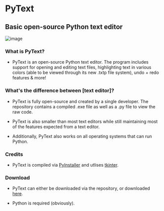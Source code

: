 # PyText
## Basic open-source Python text editor

![image](https://user-images.githubusercontent.com/126778577/231015680-aa1c9a85-8323-44de-bcb3-a41a6fcbe10d.png)

### What is PyText?

- PyText is an open-source Python text editor. The program includes support for opening and editing text files, highlighting text in various colors (able to be viewed through its new .txtp file system), undo + redo features & more!

### What's the difference between [text editor]?

- PyText is fully open-source and created by a single developer. The repository contains a compiled .exe file as well as a .py file to view the raw code.

- PyText is also smaller than most text editors while still maintaining most of the features expected from a text editor.

- Additionally, PyText also works on all operating systems that can run Python.

### Credits

- PyText is compiled via [PyInstaller](https://github.com/pyinstaller/pyinstaller) and utlises [tkinter](https://docs.python.org/3/library/tkinter.html#module-tkinter).

### Download

- PyText can either be downloaded via the repository, or downloaded [here](https://github.com/vlri4/PyText/releases).

- Python is required (obviously).

